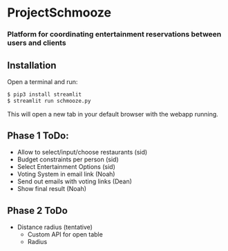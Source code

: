 # ProjectSchmooze
### Platform for coordinating entertainment reservations between users and clients


## Installation

Open a terminal and run:

```bash
$ pip3 install streamlit
$ streamlit run schmooze.py
```

This will open a new tab in your default browser with the webapp running.

## Phase 1 ToDo:
- Allow to select/input/choose restaurants (sid)
- Budget constraints per person (sid)
- Select Entertainment Options (sid)
- Voting System in email link (Noah)
- Send out emails with voting links (Dean)
- Show final result (Noah)

## Phase 2 ToDo
- Distance radius (tentative)
  - Custom API for open table
  - Radius

